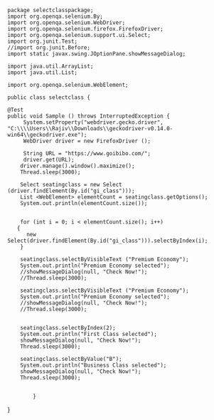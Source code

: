 	package selectclasspackage;
	import org.openqa.selenium.By;
	import org.openqa.selenium.WebDriver;
	import org.openqa.selenium.firefox.FirefoxDriver;
	import org.openqa.selenium.support.ui.Select;
	import org.junit.Test;
	//import org.junit.Before;
	import static javax.swing.JOptionPane.showMessageDialog;

	import java.util.ArrayList;
	import java.util.List;

	import org.openqa.selenium.WebElement;

	public class selectclass {
	
	@Test
	public void Sample () throws InterruptedException {
		 System.setProperty("webdriver.gecko.driver", "C:\\\\Users\\Rajiv\\Downloads\\geckodriver-v0.14.0-win64\\geckodriver.exe");
		 WebDriver driver = new FirefoxDriver ();
		 
		 String URL = "https://www.goibibo.com/";
		 driver.get(URL);
		driver.manage().window().maximize();
		Thread.sleep(3000);
		
		Select seatingclass = new Select (driver.findElement(By.id("gi_class")));
		List <WebElement> elementCount = seatingclass.getOptions();
		System.out.println(elementCount.size());
		
	        
		for (int i = 0; i < elementCount.size(); i++)
	   {
	      new Select(driver.findElement(By.id("gi_class"))).selectByIndex(i);
	    }
		
		seatingclass.selectByVisibleText ("Premium Economy");
		System.out.println("Premium Economy selected");
		//showMessageDialog(null, "Check Now!");
		//Thread.sleep(3000);
		
		seatingclass.selectByVisibleText ("Premium Economy");
		System.out.println("Premium Economy selected");
		//showMessageDialog(null, "Check Now!");
		//Thread.sleep(3000);
		
		
		seatingclass.selectByIndex(2);
		System.out.println("First Class selected");
		showMessageDialog(null, "Check Now!");
		Thread.sleep(3000);
		
		seatingclass.selectByValue("B");
		System.out.println("Business Class selected");
		showMessageDialog(null, "Check Now!");
		Thread.sleep(3000);
		
		
			}
	

}
